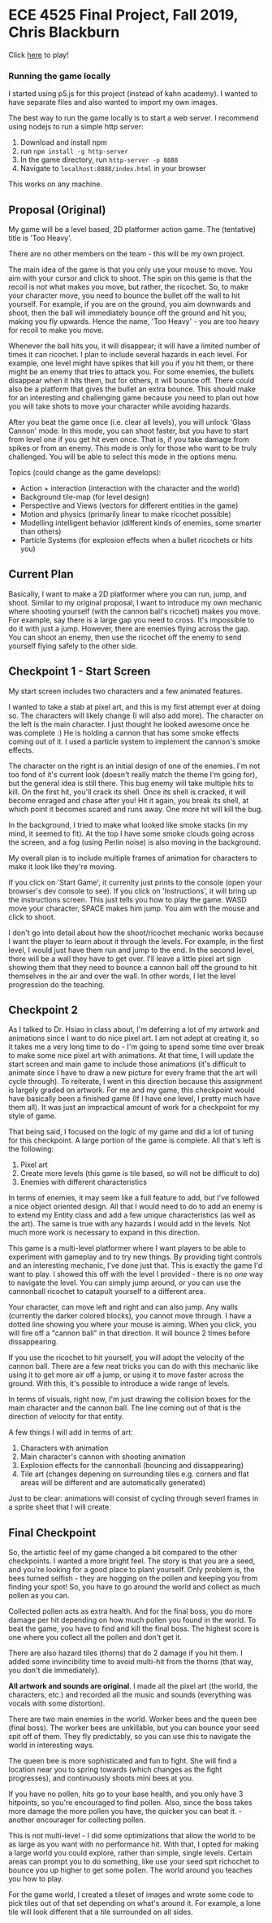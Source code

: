 # ECE 4525 Final Project, Fall 2019, Chris Blackburn
Click [here](https://chris-blackburn.github.io/ECE4525-Final/) to play!

### Running the game locally
I started using p5.js for this project (instead of kahn academy). I wanted to
have separate files and also wanted to import my own images.

The best way to run the game locally is to start a web server. I recommend using
nodejs to run a simple http server:
1. Download and install npm
2. run `npm install -g http-server`
3. In the game directory, run `http-server -p 8888`
4. Navigate to `localhost:8888/index.html` in your browser

This works on any machine.

## Proposal (Original)
My game will be a level based, 2D platformer action game. The (tentative) title
is 'Too Heavy'.

There are no other members on the team - this will be my own project.

The main idea of the game is that you only use your mouse to move. You aim with
your cursor and click to shoot. The spin on this game is that the recoil is not
what makes you move, but rather, the ricochet. So, to make your character move,
you need to bounce the bullet off the wall to hit yourself. For example, if you
are on the ground, you aim downwards and shoot, then the ball will immediately
bounce off the ground and hit you, making you fly upwards. Hence the name, 'Too
Heavy' - you are too heavy for recoil to make you move.

Whenever the ball hits you, it will disappear; it will have a limited number of
times it can ricochet. I plan to include several hazards in each level. For
example, one level might have spikes that kill you if you hit them, or there
might be an enemy that tries to attack you. For some enemies, the bullets
disappear when it hits them, but for others, it will bounce off. There could
also be a platform that gives the bullet an extra bounce. This should make for
an interesting and challenging game because you need to plan out how you will
take shots to move your character while avoiding hazards.

After you beat the game once (i.e. clear all levels), you will unlock 'Glass
Cannon' mode. In this mode, you can shoot faster, but you have to start from
level one if you get hit even once. That is, if you take damage from spikes or
from an enemy. This mode is only for those who want to be truly challenged. You
will be able to select this mode in the options menu.

Topics (could change as the game develops):
* Action + interaction (interaction with the character and the world)
* Background tile-map (for level design)
* Perspective and Views (vectors for different entities in the game)
* Motion and physics (primarily linear to make ricochet possible)
* Modelling intelligent behavior (different kinds of enemies, some smarter than
  others)
* Particle Systems (for explosion effects when a bullet ricochets or hits you)

## Current Plan
Basically, I want to make a 2D platformer where you can run, jump, and shoot.
Similar to my original proposal, I want to introduce my own mechanic where
shooting yourself (with the cannon ball's ricochet) makes you move. For example,
say there is a large gap you need to cross. It's impossible to do it with just a
jump. However, there are enemies flying across the gap. You can shoot an enemy,
then use the ricochet off the enemy to send yourself flying safely to the other
side.

## Checkpoint 1 - Start Screen
My start screen includes two characters and a few animated features.

I wanted to take a stab at pixel art, and this is my first attempt ever at doing
so. The characters will likely change (I will also add more). The character on
the left is the main character. I just thought he looked awesome once he was
complete :) He is holding a cannon that has some smoke effects coming out of it.
I used a particle system to implement the cannon's smoke effects.

The character on the right is an initial design of one of the enemies. I'm not
too fond of it's current look (doesn't really match the theme I'm going for),
but the general idea is still there. This bug enemy will take multiple hits to
kill. On the first hit, you'll crack its shell. Once its shell is cracked, it
will become enraged and chase after you! Hit it again, you break its shell, at
which point it becomes scared and runs away. One more hit will kill the bug.

In the background, I tried to make what looked like smoke stacks (in my mind, it
seemed to fit). At the top I have some smoke clouds going across the screen, and
a fog (using Perlin noise) is also moving in the background.

My overall plan is to include multiple frames of animation for characters to
make it look like they're moving.

If you click on 'Start Game', it currenlty just prints to the console (open your
browser's dev console to see). If you click on 'Instructions', it will bring up
the instructions screen. This just tells you how to play the game. WASD move
your character, SPACE makes him jump. You aim with the mouse and click to shoot.

I don't go into detail about how the shoot/ricochet mechanic works because I
want the player to learn about it through the levels. For example, in the first
level, I would just have them run and jump to the end. In the second level,
there will be a wall they have to get over. I'll leave a little pixel art sign
showing them that they need to bounce a cannon ball off the ground to hit
themselves in the air and over the wall. In other words, I let the level
progression do the teaching.

## Checkpoint 2
As I talked to Dr. Hsiao in class about, I'm deferring a lot of my artwork and
animations since I want to do nice pixel art. I am not adept at creating it, so
it takes me a very long time to do - I'm going to spend some time over break
to make some nice pixel art with animations. At that time, I will update the
start screen and main game to include those animations (it's difficult to
animate since I have to draw a new picture for every frame that the art will
cycle through). To reiterate, I went in this direction because this assignment
is largely graded on artwork. For me and my game, this checkpoint would have
basically been a finished game (If I have one level, I pretty much have them
all). It was just an impractical amount of work for a checkpoint for my style of
game.

That being said, I focused on the logic of my game and did a lot
of tuning for this checkpoint. A large portion of the game is complete. All
that's left is the following:

1. Pixel art
2. Create more levels (this game is tile based, so will not be difficult to do)
3. Enemies with different characteristics

In terms of enemies, it may seem like a full feature to add, but I've followed a
nice object oriented design. All that I would need to do to add an enemy is to
extend my Entity class and add a few unique characteristics (as well as the
art). The same is true with any hazards I would add in the levels. Not much more
work is necessary to expand in this direction.

This game is a multi-level platformer where I want players to be able to
experiment with gameplay and to try new things. By providing tight controls and
an interesting mechanic, I've done just that. This is exactly the game I'd want
to play. I showed this off with the level I provided - there is no _one_ way to
navigate the level. You can simply jump around, or you can use the cannonball
ricochet to catapult yourself to a different area.

Your character, can move left and right and can also jump. Any walls (currently
the darker colored blocks), you cannot move through. I have a dotted line
showing you where your mouse is aiming. When you click, you will fire off a
"cannon ball" in that direction. It will bounce 2 times before dissappearing.

If you use the ricochet to hit yourself, you will adopt the velocity of the
cannon ball. There are a few neat tricks you can do with this mechanic like
using it to get more air off a jump, or using it to move faster across the
ground. With this, it's possible to introduce a wide range of levels.

In terms of visuals, right now, I'm just drawing the collision boxes for the
main character and the cannon ball. The line coming out of that is the direction
of velocity for that entity.

A few things I will add in terms of art:

1. Characters with animation
2. Main character's cannon with shooting animation
3. Explosion effects for the cannonball (bouncing and dissappearing)
4. Tile art (changes depening on surrounding tiles e.g. corners and flat
areas will be different and are automatically generated)

Just to be clear: animations will consist of cycling through severl frames in a
sprite sheet that I will create.

## Final Checkpoint
So, the artistic feel of my game changed a bit compared to the other
checkpoints. I wanted a more bright feel. The story is that you are a seed, and
you're looking for a good place to plant yourself. Only problem is, the bees
turned selfish - they are hogging on the pollen and keeping you from finding
your spot! So, you have to go around the world and collect as much pollen as you
can.

Collected pollen acts as extra health. And for the final boss, you do more
damage per hit depending on how much pollen you found in the world. To beat the
game, you have to find and kill the final boss. The highest
score is one where you collect all the pollen and don't get it.

There are also hazard tiles (thorns) that do 2 damage if you hit them. I added
some invincibility time to avoid multi-hit from the thorns (that way, you don't
die immediately).

**All artwork and sounds are original**. I made all the pixel art (the world, the
characters, etc.) and recorded all the music and sounds (everything was vocals
with some distortion).

There are two main enemies in the world. Worker bees and the queen bee (final
boss). The worker bees are unkillable, but you can bounce your seed spit off
of them. They fly predictably, so you can use this to navigate the world in
interesting ways.

The queen bee is more sophisticated and fun to fight. She will find a location
near you to spring towards (which changes as the fight progresses), and
continuously shoots mini bees at you.

If you have no pollen, hits go to your base health, and you only have 3
hitpoints, so you're encouraged to find pollen. Also, since the boss takes more
damage the more pollen you have, the quicker you can beat it. - another
encourager for collecting pollen.

This is not multi-level - I did some optimizations that allow the world to be as
large as you want with no performance hit. With that, I opted for making a large
world you could explore, rather than simple, single levels. Certain areas can
prompt you to do something, like use your seed spit richochet to bounce you up
higher to get some pollen. The world around you teaches you how to play.

For the game world, I created a tileset of images and wrote some code to pick
tiles out of that set depending on what's around it. For example, a lone tile
will look different that a tile surrounded on all sides.